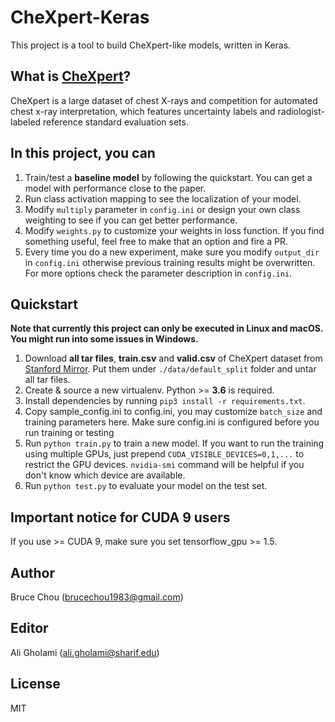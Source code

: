 # CheXpert-Keras
This project is a tool to build CheXpert-like models, written in Keras.

## What is [CheXpert](https://arxiv.org/pdf/1901.07031)?
CheXpert is a large dataset of chest X-rays and competition for automated chest x-ray interpretation, which features uncertainty labels and radiologist-labeled reference standard evaluation sets.

## In this project, you can
1. Train/test a **baseline model** by following the quickstart. You can get a model with performance close to the paper.
2. Run class activation mapping to see the localization of your model.
3. Modify `multiply` parameter in `config.ini` or design your own class weighting to see if you can get better performance.
4. Modify `weights.py` to customize your weights in loss function. If you find something useful, feel free to make that an option and fire a PR.
5. Every time you do a new experiment, make sure you modify `output_dir` in `config.ini` otherwise previous training results might be overwritten. For more options check the parameter description in `config.ini`.

## Quickstart
**Note that currently this project can only be executed in Linux and macOS. You might run into some issues in Windows.**
1. Download **all tar files**, **train.csv** and **valid.csv** of CheXpert dataset from [Stanford Mirror](https://stanfordmlgroup.github.io/competitions/chexpert/). Put them under `./data/default_split` folder and untar all tar files.
2. Create & source a new virtualenv. Python >= **3.6** is required.
3. Install dependencies by running `pip3 install -r requirements.txt`.
4. Copy sample_config.ini to config.ini, you may customize `batch_size` and training parameters here. Make sure config.ini is configured before you run training or testing
5. Run `python train.py` to train a new model. If you want to run the training using multiple GPUs, just prepend `CUDA_VISIBLE_DEVICES=0,1,...` to restrict the GPU devices. `nvidia-smi` command will be helpful if you don't know which device are available.
6. Run `python test.py` to evaluate your model on the test set.

## Important notice for CUDA 9 users
If you use >= CUDA 9, make sure you set tensorflow_gpu >= 1.5.

## Author
Bruce Chou (brucechou1983@gmail.com)

## Editor
Ali Gholami (ali.gholami@sharif.edu)

## License
MIT
